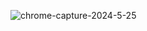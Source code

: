 
![chrome-capture-2024-5-25](https://github.com/AbdullahEltony/Threedium/assets/141510916/365cd2e6-77ef-471e-8f10-adaa482822c8)
